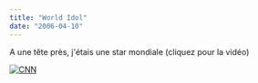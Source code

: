 ```yaml
---
title: "World Idol"
date: "2006-04-10"
---
```


A une tête près, j'étais une star mondiale (cliquez pour la vidéo)

[![CNN](images/cnnmanif.jpg)](http://julienzamor.free.fr/cnnmanif.wmv)
